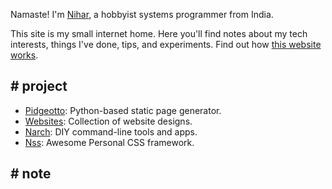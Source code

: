 Namaste! I'm [Nihar](/nihar), a hobbyist systems programmer from India. 

This site is my small internet home. Here you'll find notes about my tech interests, things I've done, tips, and experiments. Find out how [this website works](/colophon).

## # project

- [Pidgeotto](https://pypi.org/project/pidgeotto/): Python-based static page generator.
- [Websites](/website_collection.html): Collection of website designs.
- [Narch](https://gitlab.com/niharokz/narch): DIY command-line tools and apps.
- [Nss](https://gitlab.com/niharokz/nss): Awesome Personal CSS framework.

## # note

